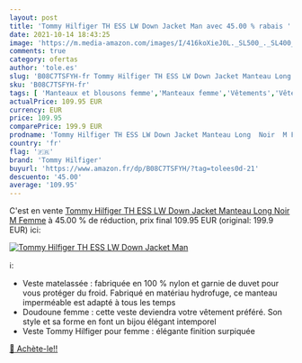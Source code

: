 ```yaml
---
layout: post
title: 'Tommy Hilfiger TH ESS LW Down Jacket Man avec 45.00 % rabais '
date: 2021-10-14 18:43:25
image: 'https://m.media-amazon.com/images/I/416koXieJ0L._SL500_._SL400_.jpg'
comments: true
category: ofertas
author: 'tole.es'
slug: 'B08C7TSFYH-fr Tommy Hilfiger TH ESS LW Down Jacket Manteau Long Noir M...'
sku: 'B08C7TSFYH-fr'
tags: [ 'Manteaux et blousons femme','Manteaux femme','Vêtements','Vêtements femme','tommy hilfiger', ]
actualPrice: 109.95 EUR
currency: EUR
price: 109.95
comparePrice: 199.9 EUR
prodname: 'Tommy Hilfiger TH ESS LW Down Jacket Manteau Long  Noir  M Femme'
country: 'fr'
flag: '🇫🇷'
brand: 'Tommy Hilfiger'
buyurl: 'https://www.amazon.fr/dp/B08C7TSFYH/?tag=tolees0d-21'
descuento: '45.00'
average: '109.95'
---
```


C'est en vente [Tommy Hilfiger TH ESS LW Down Jacket Manteau Long  Noir  M Femme](https://www.amazon.fr/dp/B08C7TSFYH/?tag=tolees0d-21)  à  45.00 % de réduction, prix final  109.95 EUR (original: 199.9 EUR) ici:

[![Tommy Hilfiger TH ESS LW Down Jacket Man](https://m.media-amazon.com/images/I/416koXieJ0L._SL500_._SL400_.jpg)](https://www.amazon.fr/dp/B08C7TSFYH/?tag=tolees0d-21)

ℹ️:

- Veste matelassée : fabriquée en 100 % nylon et garnie de duvet pour vous protéger du froid. Fabriqué en matériau hydrofuge, ce manteau imperméable est adapté à tous les temps
- Doudoune femme : cette veste deviendra votre vêtement préféré. Son style et sa forme en font un bijou élégant intemporel
- Veste Tommy Hilfiger pour femme : élégante finition surpiquée

[🛒 Achète-le!!](https://www.amazon.fr/dp/B08C7TSFYH/?tag=tolees0d-21)
